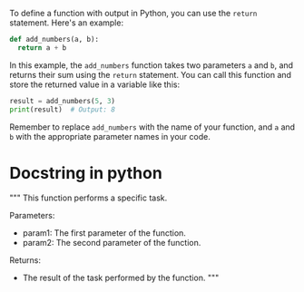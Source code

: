 To define a function with output in Python, you can use the `return` statement. Here's an example:

```python
def add_numbers(a, b):
  return a + b
```

In this example, the `add_numbers` function takes two parameters `a` and `b`, and returns their sum using the `return` statement. You can call this function and store the returned value in a variable like this:


```python
result = add_numbers(5, 3)
print(result)  # Output: 8
```

Remember to replace `add_numbers` with the name of your function, and `a` and `b` with the appropriate parameter names in your code.

# Docstring in python

"""
This function performs a specific task.

Parameters:
- param1: The first parameter of the function.
- param2: The second parameter of the function.

Returns:
- The result of the task performed by the function.
"""
